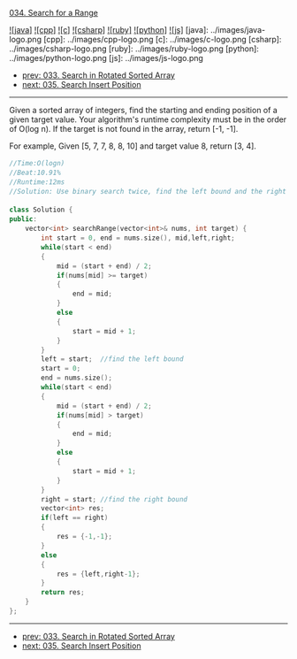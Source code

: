 [034. Search for a Range](https://leetcode.com/problems/search-for-a-range/)

[![java]](../java/034-search-for-a-range.md)
[![cpp]](../cpp/034-search-for-a-range.md)
[![c]](../c/034-search-for-a-range.md)
[![csharp]](../csharp/034-search-for-a-range.md)
[![ruby]](../ruby/034-search-for-a-range.md)
[![python]](../python/034-search-for-a-range.md)
[![js]](../js/034-search-for-a-range.md)
[java]: ../images/java-logo.png
[cpp]: ../images/cpp-logo.png
[c]: ../images/c-logo.png
[csharp]: ../images/csharp-logo.png
[ruby]: ../images/ruby-logo.png
[python]: ../images/python-logo.png
[js]: ../images/js-logo.png

- [prev: 033. Search in Rotated Sorted Array](033-search-in-rotated-sorted-array.md)
- [next: 035. Search Insert Position](035-search-insert-position.md)

---

Given a sorted array of integers, find the starting and ending position of a given target value.
Your algorithm's runtime complexity must be in the order of O(log n).
If the target is not found in the array, return [-1, -1].

For example,
Given [5, 7, 7, 8, 8, 10] and target value 8,
return [3, 4].

```C++
//Time:O(logn)
//Beat:10.91%
//Runtime:12ms
//Solution: Use binary search twice, find the left bound and the right bound separately

class Solution {
public:
    vector<int> searchRange(vector<int>& nums, int target) {
        int start = 0, end = nums.size(), mid,left,right;
        while(start < end)
        {
        	mid = (start + end) / 2;
        	if(nums[mid] >= target)
        	{
        		end = mid;
        	}
        	else
        	{
        		start = mid + 1;
        	}
        }
        left = start;  //find the left bound
        start = 0;
        end = nums.size();
        while(start < end)
        {
        	mid = (start + end) / 2;
        	if(nums[mid] > target)
        	{
        		end = mid;
        	}
        	else
        	{
        		start = mid + 1;
        	}
        }
        right = start; //find the right bound
        vector<int> res;
        if(left == right)
        {
        	res = {-1,-1};
        }
        else
        {
        	res = {left,right-1};
        }
        return res;
    }
};
```


---

- [prev: 033. Search in Rotated Sorted Array](033-search-in-rotated-sorted-array.md)
- [next: 035. Search Insert Position](035-search-insert-position.md)
